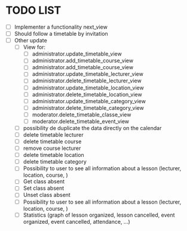 # TODO LIST 

- [ ] Implementer a functionality next_view
- [ ] Should follow a timetable by invitation
- [ ] Other update
	- [ ] View for:
		- [ ] administrator.update_timetable_view
		- [ ] administrator.add_timetable_course_view
		- [ ] administrator.add_timetable_course_view
		- [ ] administrator.update_timetable_lecturer_view
		- [ ] administrator.delete_timetable_lecturer_view
		- [ ] administrator.update_timetable_location_view
		- [ ] administrator.delete_timetable_location_view
		- [ ] administrator.update_timetable_category_view
		- [ ] administrator.delete_timetable_category_view
		- [ ] moderator.delete_timetable_classe_view
		- [ ] moderator.delete_timetable_event_view
	- [ ] possibility de duplicate the data directly on the calendar
	- [ ] delete timetable lecturer
	- [ ] delete timetable course
	- [ ] remove course lecturer
	- [ ] delete timetable location
	- [ ] delete timetable category
	- [ ] Possibility to user to see all information about a lesson (lecturer, location, course, )
	- [ ] Get class absent
	- [ ] Set class absent
	- [ ] Unset class absent
	- [ ] Possibility to user to see all information about a lesson (lecturer, location, course, )
	- [ ] Statistics (graph of lesson organized, lesson cancelled, event organized, event cancelled, attendance, ...)
